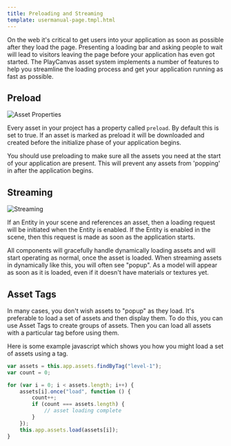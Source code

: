 ```yaml
---
title: Preloading and Streaming
template: usermanual-page.tmpl.html
---
```


On the web it's critical to get users into your application as soon as possible after they load the page. Presenting a loading bar and asking people to wait will lead to visitors leaving the page before your application has even got started. The PlayCanvas asset system implements a number of features to help you streamline the loading process and get your application running as fast as possible.

## Preload

![Asset Properties][1]

Every asset in your project has a property called `preload`. By default this is set to true. If an asset is marked as preload it will be downloaded and created before the initialize phase of your application begins.

You should use preloading to make sure all the assets you need at the start of your application are present. This will prevent any assets from 'popping' in after the application begins.

## Streaming

![Streaming][2]

If an Entity in your scene and references an asset, then a loading request will be initiated when the Entity is enabled. If the Entity is enabled in the scene, then this request is made as soon as the application starts.

All components will gracefully handle dynamically loading assets and will start operating as normal, once the asset is loaded. When streaming assets in dynamically like this, you will often see "popup". As a model will appear as soon as it is loaded, even if it doesn't have materials or textures yet.

## Asset Tags

In many cases, you don't wish assets to "popup" as they load. It's preferable to load a set of assets and then display them. To do this, you can use Asset Tags to create groups of assets. Then you can load all assets with a particular tag before using them.

Here is some example javascript which shows you how you might load a set of assets using a tag.

```javascript
var assets = this.app.assets.findByTag("level-1");
var count = 0;

for (var i = 0; i < assets.length; i++) {
    assets[i].once("load", function () {
        count++;
        if (count === assets.length) {
            // asset loading complete
        }
    });
    this.app.assets.load(assets[i]);
}
```

[1]: /images/user-manual/assets/preloading-and-streaming/asset-properties.jpg
[2]: /images/user-manual/assets/preloading-and-streaming/streaming.gif

